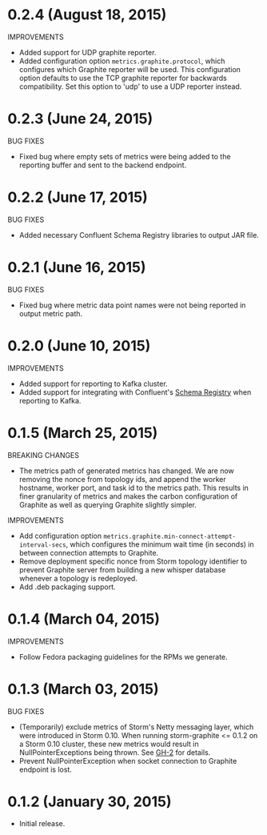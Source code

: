 # 0.2.4 (August 18, 2015)

IMPROVEMENTS

* Added support for UDP graphite reporter.
* Added configuration option `metrics.graphite.protocol`, which configures which Graphite reporter will be used.  This
  configuration option defaults to use the TCP graphite reporter for backwards compatibility.  Set this option to 'udp'
  to use a UDP reporter instead.

# 0.2.3 (June 24, 2015)

BUG FIXES

* Fixed bug where empty sets of metrics were being added to the reporting buffer and sent to the backend endpoint.

# 0.2.2 (June 17, 2015)

BUG FIXES

* Added necessary Confluent Schema Registry libraries to output JAR file.

# 0.2.1 (June 16, 2015)

BUG FIXES

* Fixed bug where metric data point names were not being reported in output metric path.

# 0.2.0 (June 10, 2015)

IMPROVEMENTS

* Added support for reporting to Kafka cluster.
* Added support for integrating with Confluent's [Schema Registry](https://github.com/confluentinc/schema-registry) when reporting to Kafka.


# 0.1.5 (March 25, 2015)

BREAKING CHANGES

* The metrics path of generated metrics has changed.  We are now removing the nonce from topology ids, and append the
  worker hostname, worker port, and task id to the metrics path.  This results in finer granularity of metrics and
  makes the carbon configuration of Graphite as well as querying Graphite slightly simpler.

IMPROVEMENTS

* Add configuration option `metrics.graphite.min-connect-attempt-interval-secs`, which configures the minimum wait time
  (in seconds) in between connection attempts to Graphite.
* Remove deployment specific nonce from Storm topology identifier to prevent Graphite server from building a new whisper
  database whenever a topology is redeployed.
* Add .deb packaging support.


# 0.1.4 (March 04, 2015)

IMPROVEMENTS

* Follow Fedora packaging guidelines for the RPMs we generate.


# 0.1.3 (March 03, 2015)

BUG FIXES

* (Temporarily) exclude metrics of Storm's Netty messaging layer, which were introduced in Storm 0.10.
  When running storm-graphite <= 0.1.2 on a Storm 0.10 cluster, these new metrics would result in
  NullPointerExceptions being thrown.
  See [GH-2](https://github.com/verisign/storm-graphite/issues/2) for details.
* Prevent NullPointerException when socket connection to Graphite endpoint is lost.


# 0.1.2 (January 30, 2015)

* Initial release.
